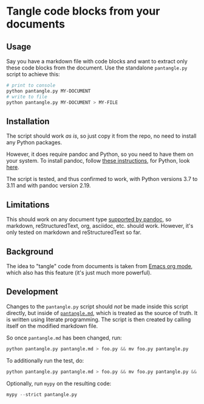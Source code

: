 # Tangle code blocks from your documents

## Usage

Say you have a markdown file with code blocks and want to extract only these code blocks from the document. Use the standalone `pantangle.py` script to achieve this:

```sh
# print to console
python pantangle.py MY-DOCUMENT
# write to file
python pantangle.py MY-DOCUMENT > MY-FILE
```

## Installation

The script should work _as is_, so just copy it from the repo, no need to install any Python packages.

However, it does require pandoc and Python, so you need to have them on your system. To install pandoc, follow [these instructions](https://pandoc.org/installing.html), for Python, look [here](https://www.python.org/downloads/).

The script is tested, and thus confirmed to work, with Python versions 3.7 to 3.11 and with pandoc version 2.19.

## Limitations

This should work on any document type [supported by pandoc](https://pandoc.org/MANUAL.html#general-options), so markdown, reStructuredText, org, asciidoc, etc. should work. However, it's only tested on markdown and reStructuredText so far.

## Background

The idea to "tangle" code from documents is taken from [Emacs org mode](https://orgmode.org/manual/Extracting-Source-Code.html), which also has this feature (it's just much more powerful).

## Development

Changes to the `pantangle.py` script should _not_ be made inside this script directly, but inside of [`pantangle.md`](https://github.com/BenjaminBossan/pantangle/blob/main/pantangle.md), which is treated as the source of truth. It is written using literate programming. The script is then created by calling itself on the modified markdown file.

So once `pantangle.md` has been changed, run:

```python
python pantangle.py pantangle.md > foo.py && mv foo.py pantangle.py
```

To additionally run the test, do:

```python
python pantangle.py pantangle.md > foo.py && mv foo.py pantangle.py && python tests.py
```

Optionally, run `mypy` on the resulting code:

```python
mypy --strict pantangle.py
```
